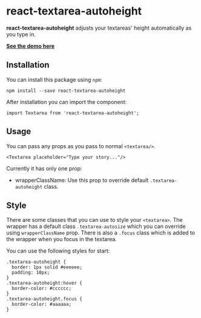 # react-textarea-autoheight

**react-textarea-autoheight** adjusts your textareas' height automatically as you type in.

**[See the demo here](http://ilxanlar.github.io/react-textarea-autoheight/)**

## Installation

You can install this package using `npm`:

    npm install --save react-textarea-autoheight

After installation you can import the component:

```es6
import Textarea from 'react-textarea-autoheight';
```

## Usage

You can pass any props as you pass to normal `<textarea/>`.

```es6
<Textarea placeholder="Type your story..."/>
```

Currently it has only one prop:

* wrapperClassName: Use this prop to override default `.textarea-autoheight` class.

## Style

There are some classes that you can use to style your `<textarea>`.
The wrapper has a default class `.textarea-autosize` which you can override using `wrapperClassName` prop.
There is also a `.focus` class which is added to the wrapper when you focus in the textarea.

You can use the following styles for start:
```
.textarea-autoheight {
  border: 1px solid #eeeeee;
  padding: 10px;
}
.textarea-autoheight:hover {
  border-color: #cccccc;
}
.textarea-autoheight.focus {
  border-color: #aaaaaa;
}
```
